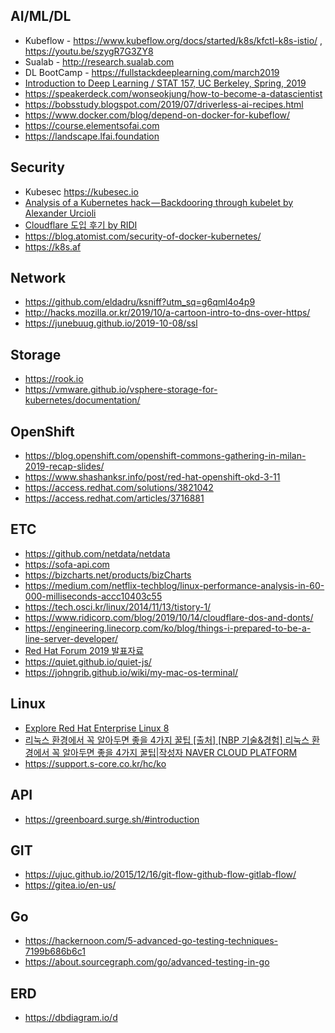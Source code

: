 
AI/ML/DL
----
 * Kubeflow - https://www.kubeflow.org/docs/started/k8s/kfctl-k8s-istio/ , https://youtu.be/szygR7G3ZY8
 * Sualab - http://research.sualab.com
 * DL BootCamp - https://fullstackdeeplearning.com/march2019
 * [Introduction to Deep Learning / STAT 157, UC Berkeley, Spring, 2019](https://courses.d2l.ai/berkeley-stat-157/index.html)
 * https://speakerdeck.com/wonseokjung/how-to-become-a-datascientist
 * https://bobsstudy.blogspot.com/2019/07/driverless-ai-recipes.html
 * https://www.docker.com/blog/depend-on-docker-for-kubeflow/
 * https://course.elementsofai.com
 * https://landscape.lfai.foundation
 
Security
----
 * Kubesec https://kubesec.io
 * [Analysis of a Kubernetes hack — Backdooring through kubelet by Alexander Urcioli](https://hakin9.org/analysis-of-a-kubernetes-hack%E2%80%8A-%E2%80%8Abackdooring-through-kubelet/?fbclid=IwAR3Zr4GlikFbF5uNjA4N4KCN-INhNKZAtZ0XTvIayO6QmM7gWgx-vH8jiOI)
 * [Cloudflare 도입 후기 by RIDI](https://www.ridicorp.com/blog/2019/10/14/cloudflare-dos-and-donts)
 * https://blog.atomist.com/security-of-docker-kubernetes/
 * https://k8s.af
 
Network
----
 * https://github.com/eldadru/ksniff?utm_sq=g6qml4o4p9
 * http://hacks.mozilla.or.kr/2019/10/a-cartoon-intro-to-dns-over-https/
 * https://junebuug.github.io/2019-10-08/ssl

Storage
----
 * https://rook.io
 * https://vmware.github.io/vsphere-storage-for-kubernetes/documentation/

OpenShift
----
 * https://blog.openshift.com/openshift-commons-gathering-in-milan-2019-recap-slides/
 * https://www.shashanksr.info/post/red-hat-openshift-okd-3-11
 * https://access.redhat.com/solutions/3821042
 * https://access.redhat.com/articles/3716881

ETC
----
 * https://github.com/netdata/netdata
 * https://sofa-api.com
 * https://bizcharts.net/products/bizCharts
 * https://medium.com/netflix-techblog/linux-performance-analysis-in-60-000-milliseconds-accc10403c55
 * https://tech.osci.kr/linux/2014/11/13/tistory-1/
 * https://www.ridicorp.com/blog/2019/10/14/cloudflare-dos-and-donts/
 * https://engineering.linecorp.com/ko/blog/things-i-prepared-to-be-a-line-server-developer/
 * [Red Hat Forum 2019 발표자료](http://app.engage.redhat.com/e/es?s=1795&e=3102746&elqTrackId=f0067a79762f4a11bcdc0f73a247b7f4&elq=fe72b59ad3f3447e8a961f2a732538cd&elqaid=67852&elqat=1)
 * https://quiet.github.io/quiet-js/
 * https://johngrib.github.io/wiki/my-mac-os-terminal/
 
Linux
----
 * [Explore Red Hat Enterprise Linux 8](http://lab.redhat.com/?fbclid=IwAR3rxgQV2Lyllr9xdJXnLTYzWSJMWeXJXhdSrkhC3JlFWzh8uiMElh2Ld8s)
 * [리눅스 환경에서 꼭 알아두면 좋을 4가지 꿀팁
[출처] [NBP 기술&경험] 리눅스 환경에서 꼭 알아두면 좋을 4가지 꿀팁|작성자 NAVER CLOUD PLATFORM](https://blog.naver.com/PostView.nhn?blogId=n_cloudplatform&logNo=221684328224&redirect=Dlog&widgetTypeCall=true&fbclid=IwAR1C7n6_e7wUeI8Y4u-F8X8RDvXv5d4n7vonCo3RZt1QCAn8p0eBqZui8hM)
* https://support.s-core.co.kr/hc/ko

API
----
 * https://greenboard.surge.sh/#introduction

GIT
----
 * https://ujuc.github.io/2015/12/16/git-flow-github-flow-gitlab-flow/
 * https://gitea.io/en-us/

Go
----
 * https://hackernoon.com/5-advanced-go-testing-techniques-7199b686b6c1
 * https://about.sourcegraph.com/go/advanced-testing-in-go

ERD
----
 * https://dbdiagram.io/d
